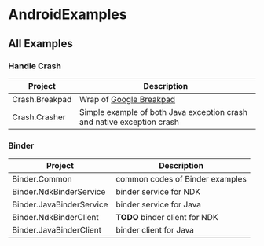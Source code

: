 # AndroidExamples



## All Examples

### Handle Crash 

| Project        | Description                                                  |
| -------------- | ------------------------------------------------------------ |
| Crash.Breakpad | Wrap of [Google Breakpad](https://github.com/google/breakpad) |
| Crash.Crasher  | Simple example of both Java exception crash and native exception crash |



### Binder

| Project                  | Description                     |
| ------------------------ | ------------------------------- |
| Binder.Common            | common codes of Binder examples |
| Binder.NdkBinderService  | binder service for NDK          |
| Binder.JavaBinderService | binder service for Java         |
| Binder.NdkBinderClient   | **TODO** binder client for NDK  |
| Binder.JavaBinderClient  | binder client for Java          |



